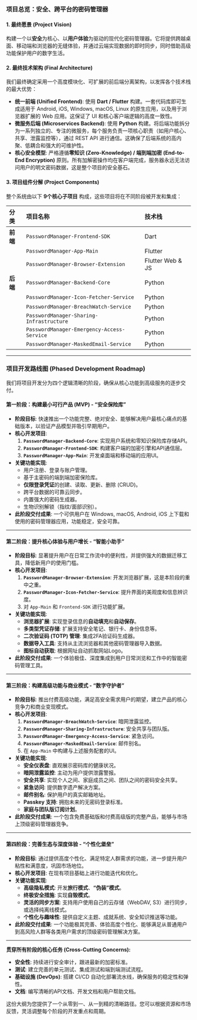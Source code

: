 ### **项目总览：安全、跨平台的密码管理器**

#### **1. 最终愿景 (Project Vision)**
构建一个以**安全**为核心、以**用户体验**为驱动的现代化密码管理器。它将提供跨越桌面、移动端和浏览器的无缝体验，并通过云端实现数据的即时同步，同时借助高级功能保护用户的数字生活。

#### **2. 最终技术架构 (Final Architecture)**
我们最终确定采用一个高度模块化、可扩展的前后端分离架构，以发挥各个技术栈的最大优势：

*   **统一前端 (Unified Frontend)**: 使用 **Dart / Flutter** 构建。一套代码库即可生成适用于 Android, iOS, Windows, macOS, Linux 的原生应用，以及用于浏览器扩展的 Web 应用。这保证了 UI 和核心客户端逻辑的高度一致性。
*   **微服务后端 (Microservices Backend)**: 使用 **Python** 构建。将后端功能拆分为一系列独立的、专注的微服务，每个服务负责一项核心职责（如用户核心、共享、泄露监控等），通过 REST API 进行通信。这确保了后端系统的高内聚、低耦合和强大的可维护性。
*   **核心安全模型**: 严格遵循**零知识 (Zero-Knowledge) / 端到端加密 (End-to-End Encryption)** 原则。所有加解密操作均在客户端完成，服务器永远无法访问用户的明文密码数据，这是整个项目的安全基石。

#### **3. 项目组件分解 (Project Components)**
整个系统由以下 **9个核心子项目** 构成，这些项目将在不同阶段被开发和集成：

| 分类 | 项目名称 | 技术栈 |
| :--- | :--- | :--- |
| **前端** | `PasswordManager-Frontend-SDK` | Dart |
| | `PasswordManager-App-Main` | Flutter |
| | `PasswordManager-Browser-Extension` | Flutter Web & JS |
| **后端** | `PasswordManager-Backend-Core` | Python |
| | `PasswordManager-Icon-Fetcher-Service` | Python |
| | `PasswordManager-BreachWatch-Service` | Python |
| | `PasswordManager-Sharing-Infrastructure` | Python |
| | `PasswordManager-Emergency-Access-Service` | Python |
| | `PasswordManager-MaskedEmail-Service` | Python |

---

### **项目开发路线图 (Phased Development Roadmap)**

我们将项目开发分为四个逻辑清晰的阶段，确保从核心功能到高级服务的逐步交付。

#### **第一阶段：构建最小可行产品 (MVP) - “安全保险库”**

*   **阶段目标**: 快速推出一个功能完整、绝对安全、能够解决用户最核心痛点的基础版本，以验证产品模型并吸引早期用户。
*   **核心开发项目**:
    1.  **`PasswordManager-Backend-Core`**: 实现用户系统和零知识保险库存储API。
    2.  **`PasswordManager-Frontend-SDK`**: 构建客户端的加密引擎和API通信层。
    3.  **`PasswordManager-App-Main`**: 开发桌面端和移动端的应用UI。
*   **关键功能实现**:
    *   用户注册、登录与账户管理。
    *   基于主密码的端到端加密保险库。
    *   **仅限登录凭证**的创建、读取、更新、删除 (CRUD)。
    *   跨平台数据的可靠云同步。
    *   内置强大的密码生成器。
    *   生物识别解锁（指纹/面部识别）。
*   **此阶段交付成果**: 一个可供用户在 Windows, macOS, Android, iOS 上下载和使用的密码管理器应用，功能稳定，安全可靠。

---

#### **第二阶段：提升核心体验与用户增长 - “智能小助手”**

*   **阶段目标**: 显著提升用户在日常工作流中的便利性，并提供强大的数据迁移工具，降低新用户的使用门槛。
*   **核心开发项目**:
    1.  **`PasswordManager-Browser-Extension`**: 开发浏览器扩展，这是本阶段的重中之重。
    2.  **`PasswordManager-Icon-Fetcher-Service`**: 提升界面的美观度和信息辨识度。
    3.  对 `App-Main` 和 `Frontend-SDK` 进行功能扩展。
*   **关键功能实现**:
    *   **浏览器扩展**: 实现登录信息的**自动填充**和**自动保存**。
    *   **多类型凭证存储**: 扩展支持安全笔记、银行卡、身份信息等。
    *   **二次验证码 (TOTP) 管理**: 集成2FA验证码生成器。
    *   **数据导入工具**: 支持从主流浏览器和其他密码管理器导入数据。
    *   **图标自动获取**: 根据网址自动抓取网站Logo。
*   **此阶段交付成果**: 一个体验极佳、深度集成到用户日常浏览和工作中的智能密码管理工具。

---

#### **第三阶段：构建高级功能与商业模式 - “数字守护者”**

*   **阶段目标**: 推出付费高级功能，满足高安全需求用户的期望，建立产品的核心竞争力和商业变现模式。
*   **核心开发项目**:
    1.  **`PasswordManager-BreachWatch-Service`**: 暗网泄露监控。
    2.  **`PasswordManager-Sharing-Infrastructure`**: 安全共享与团队版。
    3.  **`PasswordManager-Emergency-Access-Service`**: 紧急访问。
    4.  **`PasswordManager-MaskedEmail-Service`**: 邮件别名。
    5.  在 `App-Main` 中构建与上述服务配套的UI。
*   **关键功能实现**:
    *   **安全仪表盘**: 直观展示密码库的健康状况。
    *   **暗网泄露监控**: 主动为用户提供泄露警报。
    *   **安全共享**: 实现个人之间、家庭成员之间、团队之间的密码安全共享。
    *   **紧急访问**: 提供数字遗产解决方案。
    *   **邮件别名**: 保护用户的真实邮箱地址。
    *   **Passkey 支持**: 拥抱未来的无密码登录标准。
    *   **家庭与团队版订阅计划**。
*   **此阶段交付成果**: 一个包含免费基础版和付费高级版的完整产品，能够与市场上顶级密码管理器竞争。

---

#### **第四阶段：完善生态与深度体验 - “个性化堡垒”**

*   **阶段目标**: 通过提供高度个性化、满足特定人群需求的功能，进一步提升用户粘性和满意度，巩固市场地位。
*   **核心开发项目**: 在现有项目基础上进行功能迭代和优化。
*   **关键功能实现**:
    *   **高级隐私模式**: 开发**旅行模式**、**“伪装”模式**。
    *   **终极安全措施**: 实现**自毁模式**。
    *   **灵活的同步方案**: 支持用户使用自己的云存储（WebDAV, S3）进行同步，或选择纯离线模式。
    *   **个性化与趣味性**: 提供自定义主题、成就系统、安全知识推送等功能。
*   **此阶段交付成果**: 一个功能极其完善、体验高度个性化、能够满足从普通用户到高风险人群等各类用户需求的顶级密码管理解决方案。

---

**贯穿所有阶段的核心任务 (Cross-Cutting Concerns):**

*   **安全性**: 持续进行安全审计，跟进最新的加密标准。
*   **测试**: 建立完善的单元测试、集成测试和端到端测试流程。
*   **基础设施 (DevOps)**: 搭建 CI/CD 自动化部署流水线，确保服务的稳定性和弹性。
*   **文档**: 编写清晰的API文档、开发文档和用户帮助文档。

这份大纲为您提供了一个从零到一、从一到精的清晰路径。您可以根据资源和市场反馈，灵活调整每个阶段的开发重点和周期。